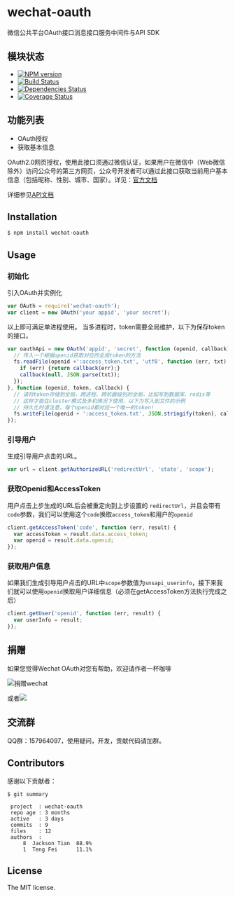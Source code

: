 wechat-oauth
===============

微信公共平台OAuth接口消息接口服务中间件与API SDK

## 模块状态

- [![NPM version](https://badge.fury.io/js/wechat-oauth.png)](http://badge.fury.io/js/wechat-oauth)
- [![Build Status](https://travis-ci.org/node-webot/wechat-oauth.png?branch=master)](https://travis-ci.org/node-webot/wechat-oauth)
- [![Dependencies Status](https://david-dm.org/node-webot/wechat-oauth.png)](https://david-dm.org/node-webot/wechat-oauth)
- [![Coverage Status](https://coveralls.io/repos/node-webot/wechat-oauth/badge.png)](https://coveralls.io/r/node-webot/wechat-oauth)

## 功能列表
- OAuth授权
- 获取基本信息

OAuth2.0网页授权，使用此接口须通过微信认证，如果用户在微信中（Web微信除外）访问公众号的第三方网页，公众号开发者可以通过此接口获取当前用户基本信息（包括昵称、性别、城市、国家）。详见：[官方文档](http://mp.weixin.qq.com/wiki/index.php?title=网页授权获取用户基本信息)

详细参见[API文档](http://doxmate.cool/node-webot/wechat-oauth/api.html)

## Installation

```sh
$ npm install wechat-oauth
```

## Usage

### 初始化
引入OAuth并实例化

```js
var OAuth = require('wechat-oauth');
var client = new OAuth('your appid', 'your secret');
```

以上即可满足单进程使用。
当多进程时，token需要全局维护，以下为保存token的接口。

```js
var oauthApi = new OAuth('appid', 'secret', function (openid, callback) {
  // 传入一个根据openid获取对应的全局token的方法
  fs.readFile(openid +':access_token.txt', 'utf8', function (err, txt) {
    if (err) {return callback(err);}
    callback(null, JSON.parse(txt));
  });
}, function (openid, token, callback) {
  // 请将token存储到全局，跨进程、跨机器级别的全局，比如写到数据库、redis等
  // 这样才能在cluster模式及多机情况下使用，以下为写入到文件的示例
  // 持久化时请注意，每个openid都对应一个唯一的token!
  fs.writeFile(openid + ':access_token.txt', JSON.stringify(token), callback);
});
```

### 引导用户
生成引导用户点击的URL。

```js
var url = client.getAuthorizeURL('redirectUrl', 'state', 'scope');
```

### 获取Openid和AccessToken
用户点击上步生成的URL后会被重定向到上步设置的 `redirectUrl`，并且会带有`code`参数，我们可以使用这个`code`换取`access_token`和用户的`openid`

```js
client.getAccessToken('code', function (err, result) {
  var accessToken = result.data.access_token;
  var openid = result.data.openid;
});
```

### 获取用户信息
如果我们生成引导用户点击的URL中`scope`参数值为`snsapi_userinfo`，接下来我们就可以使用`openid`换取用户详细信息（必须在getAccessToken方法执行完成之后）

```js
client.getUser('openid', function (err, result) {
  var userInfo = result;
});
```

## 捐赠
如果您觉得Wechat OAuth对您有帮助，欢迎请作者一杯咖啡

![捐赠wechat](https://cloud.githubusercontent.com/assets/327019/2941591/2b9e5e58-d9a7-11e3-9e80-c25aba0a48a1.png)

或者[![](http://img.shields.io/gratipay/JacksonTian.svg)](https://www.gittip.com/JacksonTian/)

## 交流群
QQ群：157964097，使用疑问，开发，贡献代码请加群。

## Contributors
感谢以下贡献者：

```
$ git summary

 project  : wechat-oauth
 repo age : 3 months
 active   : 3 days
 commits  : 9
 files    : 12
 authors  : 
     8  Jackson Tian  88.9%
     1  Teng Fei      11.1%

```

## License
The MIT license.
